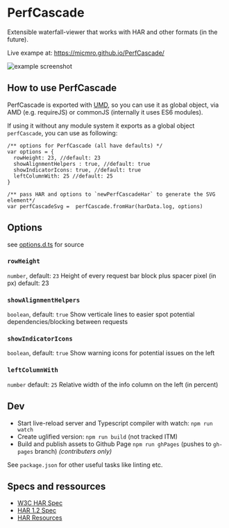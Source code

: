 # PerfCascade
Extensible waterfall-viewer that works with HAR and other formats (in the future).

Live exampe at: https://micmro.github.io/PerfCascade/

![example screenshot](https://raw.githubusercontent.com/micmro/PerfCascade/gh-pages/img/PerfCascade-sample1.png)

## How to use PerfCascade
PerfCascade is exported with [UMD](https://github.com/umdjs/umd), so you can use it as global object, via AMD (e.g. requireJS) or commonJS (internally it uses ES6 modules).

If using it without any module system it exports as a global object `perfCascade`, you can use as following:
```
/** options for PerfCascade (all have defaults) */
var options = {
  rowHeight: 23, //default: 23
  showAlignmentHelpers : true, //default: true
  showIndicatorIcons: true, //default: true
  leftColumnWith: 25 //default: 25
}

/** pass HAR and options to `newPerfCascadeHar` to generate the SVG element*/
var perfCascadeSvg =  perfCascade.fromHar(harData.log, options)
```

## Options
see [options.d.ts](https://github.com/micmro/PerfCascade/blob/master/src/ts/typing/options.d.ts) for source

### `rowHeight`
`number`, default: `23`
Height of every request bar block plus spacer pixel (in px) default: 23

### `showAlignmentHelpers`
`boolean`, default: `true`
Show verticale lines to easier spot potential dependencies/blocking between requests

### `showIndicatorIcons`
`boolean`, default: `true`
Show warning icons for potential issues on the left

### `leftColumnWith`
`number` default: `25`
Relative width of the info column on the left (in percent)

## Dev
- Start live-reload server and Typescript compiler with watch: `npm run watch`
- Create uglified version: `npm run build` (not tracked ITM)
- Build and publish assets to Github Page `npm run ghPages` (pushes to `gh-pages` branch) *(contributers only)*

See `package.json` for other useful tasks like linting etc.

## Specs and ressources

- [W3C HAR Spec](https://w3c.github.io/web-performance/specs/HAR/Overview.html)
- [HAR 1.2 Spec](http://www.softwareishard.com/blog/har-12-spec)
- [HAR Resources](https://github.com/ahmadnassri/har-resources)
